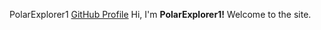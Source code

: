 PolarExplorer1
<a id="forkme_banner" href="https://github.com/polarexplorer1">GitHub Profile</a>
Hi, I'm <b>PolarExplorer1!</b> Welcome to the site.
 <p>
